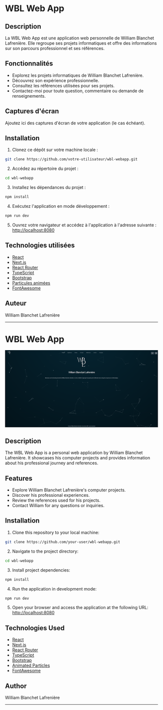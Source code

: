 # WBL Web App

## Description

La WBL Web App est une application web personnelle de William Blanchet Lafrenière. Elle regroupe ses projets informatiques et offre des informations sur son parcours professionnel et ses références.

## Fonctionnalités

- Explorez les projets informatiques de William Blanchet Lafrenière.
- Découvrez son expérience professionnelle.
- Consultez les références utilisées pour ses projets.
- Contactez-moi pour toute question, commentaire ou demande de renseignements.

## Captures d'écran

Ajoutez ici des captures d'écran de votre application (le cas échéant).

## Installation

1. Clonez ce dépôt sur votre machine locale :

```bash
git clone https://github.com/votre-utilisateur/wbl-webapp.git
```

2. Accédez au répertoire du projet :

```bash
cd wbl-webapp
```

3. Installez les dépendances du projet :

```bash
npm install
```

4. Exécutez l'application en mode développement :

```bash
npm run dev
```

5. Ouvrez votre navigateur et accédez à l'application à l'adresse suivante : [http://localhost:8080](http://localhost:8080)

## Technologies utilisées

- [React](https://reactjs.org/)
- [Next.js](https://nextjs.org/)
- [React Router](https://reactrouter.com/)
- [TypeScript](https://www.typescriptlang.org/)
- [Bootstrap](https://getbootstrap.com/)
- [Particules animées](https://github.com/matteobruni/tsparticles)
- [FontAwesome](https://fontawesome.com/)

## Auteur

William Blanchet Lafrenière

---

# WBL Web App

![accueil.png](accueil.png)

## Description

The WBL Web App is a personal web application by William Blanchet Lafrenière. It showcases his computer projects and provides information about his professional journey and references.

## Features

- Explore William Blanchet Lafrenière's computer projects.
- Discover his professional experiences.
- Review the references used for his projects.
- Contact William for any questions or inquiries.

## Installation

1. Clone this repository to your local machine:

```bash
git clone https://github.com/your-user/wbl-webapp.git
```

2. Navigate to the project directory:

```bash
cd wbl-webapp
```

3. Install project dependencies:

```bash
npm install
```
   

4. Run the application in development mode:

```bash
npm run dev
```

5. Open your browser and access the application at the following URL: [http://localhost:8080](http://localhost:8080)

## Technologies Used

- [React](https://reactjs.org/)
- [Next.js](https://nextjs.org/)
- [React Router](https://reactrouter.com/)
- [TypeScript](https://www.typescriptlang.org/)
- [Bootstrap](https://getbootstrap.com/)
- [Animated Particles](https://github.com/matteobruni/tsparticles)
- [FontAwesome](https://fontawesome.com/)

## Author

William Blanchet Lafrenière

---


